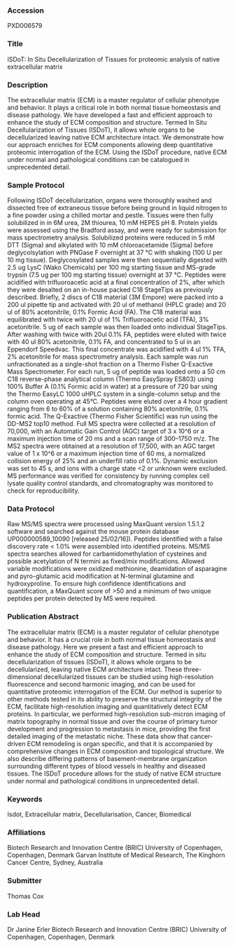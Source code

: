### Accession
PXD006579

### Title
ISDoT: In Situ Decellularization of Tissues for proteomic analysis of native extracellular matrix

### Description
The extracellular matrix (ECM) is a master regulator of cellular phenotype and behavior. It plays a critical role in both normal tissue homeostasis and disease pathology. We have developed a fast and efficient approach to enhance the study of ECM composition and structure. Termed In Situ Decellularization of Tissues (ISDoT), it allows whole organs to be decellularized leaving native ECM architecture intact. We demonstrate how our approach enriches for ECM components allowing deep quantitative proteomic interrogation of the ECM. Using the ISDoT procedure, native ECM under normal and pathological conditions can be catalogued in unprecedented detail.

### Sample Protocol
Following ISDoT decellularization, organs were thoroughly washed and dissected free of extraneous tissue before being ground in liquid nitrogen to a fine powder using a chilled mortar and pestle. Tissues were then fully solubilized in in 6M urea, 2M thiourea, 10 mM HEPES pH 8. Protein yields were assessed using the Bradford assay, and were ready for submission for mass spectrometry analysis. Solubilized proteins were reduced in 5 mM DTT (Sigma) and alkylated with 10 mM chloroacetamide (Sigma) before deglycolsylation with PNGase F overnight at 37 °C with shaking (100 U per 10 mg tissue). Deglycosylated samples were then sequentially digested with 2.5 ug LysC (Wako Chemicals) per 100 mg starting tissue and MS-grade trypsin (7.5 ug per 100 mg starting tissue) overnight at 37 °C. Peptides were acidified with trifluoroacetic acid at a final concentration of 2%, after which they were desalted on an in-house packed C18 StageTips as previously described. Briefly, 2 discs of C18 material (3M Empore) were packed into a 200 ul pipette tip and activated with 20 ul of methanol (HPLC grade) and 20 ul of 80% acetonitrile, 0.1% Formic Acid (FA). The C18 material was equilibrated with twice with 20 ul of 1% Trifluoroacetic acid (TFA), 3% acetonitrile. 5 ug of each sample was then loaded onto individual StageTips. After washing with twice with 20ul 0.1% FA, peptides were eluted with twice with 40 ul 80% acetonitrile, 0.1% FA, and concentrated to 5 ul in an Eppendorf Speedvac. This final concentrate was acidified with 4 ul 1% TFA, 2% acetonitrile for mass spectrometry analysis. Each sample was run unfractionated as a single-shot fraction on a Thermo Fisher Q-Exactive Mass Spectrometer. For each run, 5 ug of peptide was loaded onto a 50 cm C18 reverse-phase analytical column (Thermo EasySpray ES803) using 100% Buffer A (0.1% Formic acid in water) at a pressure of 720 bar using the Thermo EasyLC 1000 uHPLC system in a single-column setup and the column oven operating at 45°C. Peptides were eluted over a 4 hour gradient ranging from 6 to 60% of a solution containing 80% acetonitrile, 0.1% formic acid. The Q-Exactive (Thermo Fisher Scientific) was run using the DD-MS2 top10 method. Full MS spectra were collected at a resolution of 70,000, with an Automatic Gain Control (AGC) target of 3 x 10^6 or a maximum injection time of 20 ms and a scan range of 300–1750 m/z. The MS2 spectra were obtained at a resolution of 17,500, with an AGC target value of 1 x 10^6 or a maximum injection time of 60 ms, a normalized collision energy of 25% and an underfill ratio of 0.1%. Dynamic exclusion was set to 45 s, and ions with a charge state <2 or unknown were excluded. MS performance was verified for consistency by running complex cell lysate quality control standards, and chromatography was monitored to check for reproducibility.

### Data Protocol
Raw MS/MS spectra were processed using MaxQuant version 1.5.1.2 software and searched against the mouse protein database UP000000589_10090 [released 25/02/16]). Peptides identified with a false discovery rate < 1.0% were assembled into identified proteins. MS/MS spectra searches allowed for carbamidomethylation of cysteines and possible acetylation of N termini as fixed/mix modifications. Allowed variable modifications were oxidized methionine, deamidation of asparagine and pyro-glutamic acid modification at N-terminal glutamine and hydroxyproline. To ensure high confidence identifications and quantification, a MaxQuant score of >50 and a minimum of two unique peptides per protein detected by MS were required.

### Publication Abstract
The extracellular matrix (ECM) is a master regulator of cellular phenotype and behavior. It has a crucial role in both normal tissue homeostasis and disease pathology. Here we present a fast and efficient approach to enhance the study of ECM composition and structure. Termed in situ decellularization of tissues (ISDoT), it allows whole organs to be decellularized, leaving native ECM architecture intact. These three-dimensional decellularized tissues can be studied using high-resolution fluorescence and second harmonic imaging, and can be used for quantitative proteomic interrogation of the ECM. Our method is superior to other methods tested in its ability to preserve the structural integrity of the ECM, facilitate high-resolution imaging and quantitatively detect ECM proteins. In particular, we performed high-resolution sub-micron imaging of matrix topography in normal tissue and over the course of primary tumor development and progression to metastasis in mice, providing the first detailed imaging of the metastatic niche. These data show that cancer-driven ECM remodeling is organ specific, and that it is accompanied by comprehensive changes in ECM composition and topological structure. We also describe differing patterns of basement-membrane organization surrounding different types of blood vessels in healthy and diseased tissues. The ISDoT procedure allows for the study of native ECM structure under normal and pathological conditions in unprecedented detail.

### Keywords
Isdot, Extracellular matrix, Decellularisation, Cancer, Biomedical

### Affiliations
Biotech Research and Innovation Centre (BRIC) University of Copenhagen, Copenhagen, Denmark
Garvan Institute of Medical Research, The Kinghorn Cancer Centre, Sydney, Australia

### Submitter
Thomas Cox

### Lab Head
Dr Janine Erler
Biotech Research and Innovation Centre (BRIC) University of Copenhagen, Copenhagen, Denmark


